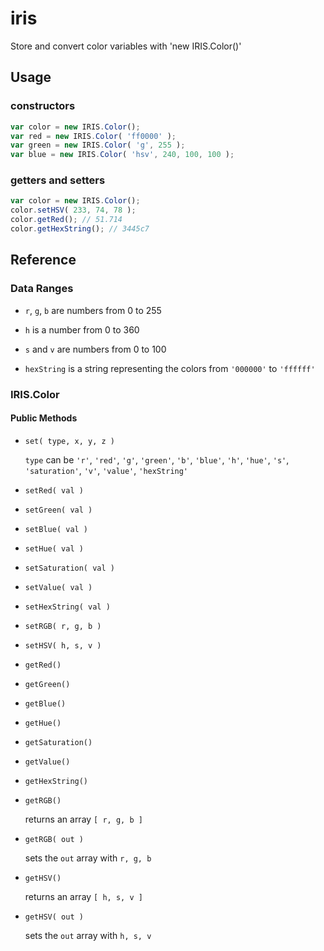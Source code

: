 iris
========

Store and convert color variables with 'new IRIS.Color()'

## Usage ##

### constructors ###

``` javascript
var color = new IRIS.Color();
var red = new IRIS.Color( 'ff0000' );
var green = new IRIS.Color( 'g', 255 );
var blue = new IRIS.Color( 'hsv', 240, 100, 100 );
```

### getters and setters ###

``` javascript
var color = new IRIS.Color();
color.setHSV( 233, 74, 78 );
color.getRed(); // 51.714
color.getHexString(); // 3445c7
```

## Reference ##

### Data Ranges

+ `r`, `g`, `b` are numbers from 0 to 255

+ `h` is a number from 0 to 360

+ `s` and `v` are numbers from 0 to 100

+ `hexString` is a string representing the colors from `'000000'` to `'ffffff'`

### IRIS.Color
#### Public Methods
+ `set( type, x, y, z )`

  `type` can be `'r'`, `'red'`, `'g'`, `'green'`, `'b'`, `'blue'`, `'h'`, `'hue'`, `'s'`, `'saturation'`, `'v'`, `'value'`, `'hexString'`

+ `setRed( val )`

+ `setGreen( val )`

+ `setBlue( val )`

+ `setHue( val )`

+ `setSaturation( val )`

+ `setValue( val )`

+ `setHexString( val )`

+ `setRGB( r, g, b )`

+ `setHSV( h, s, v )`

+ `getRed()`

+ `getGreen()`

+ `getBlue()`

+ `getHue()`

+ `getSaturation()`

+ `getValue()`

+ `getHexString()`

+ `getRGB()`

  returns an array `[ r, g, b ]`

+ `getRGB( out )`

  sets the `out` array with `r, g, b`

+ `getHSV()`

  returns an array `[ h, s, v ]`

+ `getHSV( out )`

  sets the `out` array with `h, s, v`
